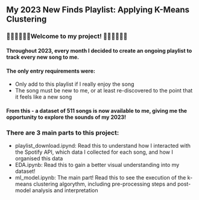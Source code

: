## My 2023 New Finds Playlist: Applying K-Means Clustering

### 🎉🎉🎉🎉🎉🎉Welcome to my project! 🎉🎉🎉🎉🎉🎉

#### Throughout 2023, every month I decided to create an ongoing playlist to track every new song to me.
#### The only entry requirements were:
- Only add to this playlist if I really enjoy the song
- The song must be new to me, or at least re-discovered to the point that it feels like a new song

#### From this - a dataset of 511 songs is now available to me, giving me the opportunity to explore the sounds of my 2023!


### There are 3 main parts to this project:
- playlist_download.ipynd: Read this to understand how I interacted with the Spotify API, which data I collected for each song, and how I organised this data
- EDA.ipynb: Read this to gain a better visual understanding into my dataset!
- ml_model.ipynb: The main part! Read this to see the execution of the k-means clustering algorythm, including pre-processing steps and post-model analysis and interpretation
